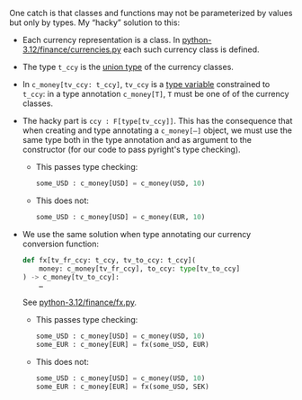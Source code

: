One catch is that classes and functions may not be parameterized by values but
only by types. My “hacky” solution to this:

- Each currency representation is a class. In
  [python-3.12/finance/currencies.py](python-3.12/finance/currencies.py) each
  such currency class is defined.

- The type `t_ccy` is the
  [union type](https://docs.python.org/3/library/typing.html#typing.Union)
  of the currency classes.

- In `c_money[tv_ccy: t_ccy]`, `tv_ccy` is a
  [type variable](https://docs.python.org/3/library/typing.html#typing.TypeVar)
  constrained to `t_ccy`: in a type annotation `c_money[T]`, `T` must be one of
  of the currency classes.

- The hacky part is `ccy : F[type[tv_ccy]]`. This has the consequence that when
  creating and type annotating a `c_money[–]` object, we must use the same type
  both in the type annotation and as argument to the constructor (for our code
  to pass pyright's type checking).

  - This passes type checking:

    ```py
    some_USD : c_money[USD] = c_money(USD, 10)
    ```

  - This does not:

    ```py
    some_USD : c_money[USD] = c_money(EUR, 10)
    ```

- We use the same solution when type annotating our currency conversion
  function:

  ```py
  def fx[tv_fr_ccy: t_ccy, tv_to_ccy: t_ccy](
      money: c_money[tv_fr_ccy], to_ccy: type[tv_to_ccy]
  ) -> c_money[tv_to_ccy]:
      …
  ```

  See
  [python-3.12/finance/fx.py](python-3.12/finance/fx.py).

  - This passes type checking:

    ```py
    some_USD : c_money[USD] = c_money(USD, 10)
    some_EUR : c_money[EUR] = fx(some_USD, EUR)
    ```

  - This does not:

    ```py
    some_USD : c_money[USD] = c_money(USD, 10)
    some_EUR : c_money[EUR] = fx(some_USD, SEK)
    ```

